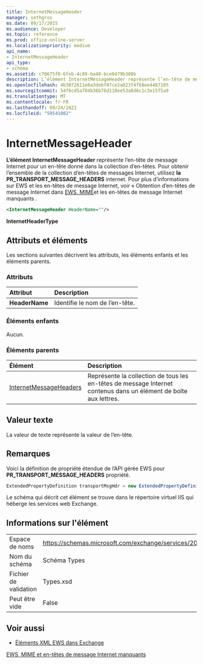 ```yaml
---
title: InternetMessageHeader
manager: sethgros
ms.date: 09/17/2015
ms.audience: Developer
ms.topic: reference
ms.prod: office-online-server
ms.localizationpriority: medium
api_name:
- InternetMessageHeader
api_type:
- schema
ms.assetid: c70675f8-6feb-4c89-ba48-bce0479b308b
description: L’élément InternetMessageHeader représente l’en-tête de message Internet pour un en-tête donné dans la collection d’en-têtes. Pour obtenir l’ensemble de la collection d’en-têtes de messages Internet, utilisez la propriété PR_TRANSPORT_MESSAGE_HEADERS. Pour plus d’informations sur les en-têtes de message Internet et EWS, voir En-têtes de message Internet EWS, MIME et les en-têtes de message Internet manquants.
ms.openlocfilehash: 4b3072611e8a3debf87ce2a023f4f68ee4487185
ms.sourcegitcommit: 54f6cd5a704b36b76d110ee53a6d6c1c3e15f5a9
ms.translationtype: MT
ms.contentlocale: fr-FR
ms.lasthandoff: 09/24/2021
ms.locfileid: "59541082"
---
```

# <a name="internetmessageheader"></a>InternetMessageHeader

**L’élément InternetMessageHeader** représente l’en-tête de message Internet pour un en-tête donné dans la collection d’en-têtes. Pour obtenir l’ensemble de la collection d’en-têtes de messages Internet, utilisez **la PR_TRANSPORT_MESSAGE_HEADERS** internet. Pour plus d’informations sur EWS et les en-têtes de message Internet, voir « Obtention d’en-têtes de message Internet dans [EWS, MIME](https://msdn.microsoft.com/library/exchange/hh545614%28v=exchg.140%29.aspx)et les en-têtes de message Internet manquants .
  
```XML
<InternetMessageHeader HeaderName=""/>
```

 **InternetHeaderType**
## <a name="attributes-and-elements"></a>Attributs et éléments

Les sections suivantes décrivent les attributs, les éléments enfants et les éléments parents.
  
### <a name="attributes"></a>Attributs

|**Attribut**|**Description**|
|:-----|:-----|
|**HeaderName** <br/> |Identifie le nom de l’en-tête.  <br/> |
   
### <a name="child-elements"></a>Éléments enfants

Aucun.
  
### <a name="parent-elements"></a>Éléments parents

|**Élément**|**Description**|
|:-----|:-----|
|[InternetMessageHeaders](internetmessageheaders.md) <br/> |Représente la collection de tous les en-têtes de message Internet contenus dans un élément de boîte aux lettres.  <br/> |
   
## <a name="text-value"></a>Valeur texte

La valeur de texte représente la valeur de l’en-tête.
  
## <a name="remarks"></a>Remarques

Voici la définition de propriété étendue de l’API gérée EWS pour **PR_TRANSPORT_MESSAGE_HEADERS** propriété. 
  
```cs
ExtendedPropertyDefinition transportMsgHdr = new ExtendedPropertyDefinition(0x007D, MapiPropertyType.String);
```

Le schéma qui décrit cet élément se trouve dans le répertoire virtuel IIS qui héberge les services web Exchange.
  
## <a name="element-information"></a>Informations sur l'élément

|||
|:-----|:-----|
|Espace de noms  <br/> |https://schemas.microsoft.com/exchange/services/2006/types  <br/> |
|Nom du schéma  <br/> |Schéma Types  <br/> |
|Fichier de validation  <br/> |Types.xsd  <br/> |
|Peut être vide  <br/> |False  <br/> |
   
## <a name="see-also"></a>Voir aussi



- [Éléments XML EWS dans Exchange](ews-xml-elements-in-exchange.md)


[EWS, MIME et en-têtes de message Internet manquants](https://msdn.microsoft.com/library/exchange/hh545614%28v=exchg.140%29.aspx)

